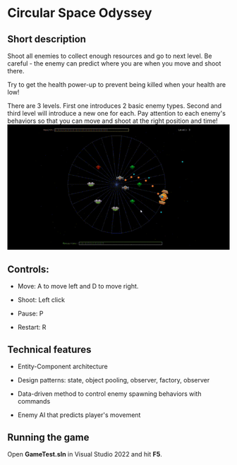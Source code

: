 # Circular Space Odyssey

## Short description
Shoot all enemies to collect enough resources and go to next level. Be careful - the enemy can predict where you are when you move and shoot there. 

Try to get the health power-up to prevent being killed when your health are low!

There are 3 levels. First one introduces 2 basic enemy types. Second and third level will introduce a new one for each. Pay attention to each enemy's behaviors so that you can move and shoot at the right position and time!
<img src="https://github.com/ngol0/CircularSpaceOdyssey/blob/main/gif1.gif" width="900" title="build">

## Controls:
- Move: A to move left and D to move right.

- Shoot: Left click

- Pause: P

- Restart: R

## Technical features
- Entity-Component architecture

- Design patterns: state, object pooling, observer, factory, observer

- Data-driven method to control enemy spawning behaviors with commands

- Enemy AI that predicts player's movement

## Running the game
Open **GameTest.sln** in Visual Studio 2022 and hit **F5**.

